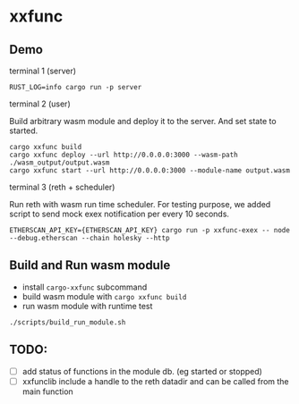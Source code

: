 # xxfunc

## Demo

terminal 1 (server)

```
RUST_LOG=info cargo run -p server
```

terminal 2 (user)

Build arbitrary wasm module and deploy it to the server. And set state to started.

```
cargo xxfunc build
cargo xxfunc deploy --url http://0.0.0.0:3000 --wasm-path ./wasm_output/output.wasm
cargo xxfunc start --url http://0.0.0.0:3000 --module-name output.wasm
```

terminal 3 (reth + scheduler)

Run reth with wasm run time scheduler. For testing purpose, we added script to send mock exex notification per every 10 seconds.

```
ETHERSCAN_API_KEY={ETHERSCAN_API_KEY} cargo run -p xxfunc-exex -- node --debug.etherscan --chain holesky --http 
```

## Build and Run wasm module

- install `cargo-xxfunc` subcommand
- build wasm module with `cargo xxfunc build`
- run wasm module with runtime test

```console
./scripts/build_run_module.sh
```

## TODO:

- [ ] add status of functions in the module db. (eg started or stopped)
- [ ] xxfunclib include a handle to the reth datadir and can be called from the main function
